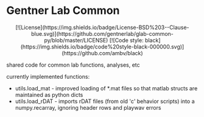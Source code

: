 Gentner Lab Common
====================

<p align="center">
[![License](https://img.shields.io/badge/License-BSD%203--Clause-blue.svg)](https://github.com/gentnerlab/glab-common-py/blob/master/LICENSE)
[![Code style: black](https://img.shields.io/badge/code%20style-black-000000.svg)](https://github.com/ambv/black)
</p>

shared code for common lab functions, analyses, etc

currently implemented functions:

* utils.load_mat - improved loading of *.mat files so that matlab structs are maintained as python dicts
* utils.load_rDAT - imports rDAT files (from old 'c' behavior scripts) into a numpy.recarray, ignoring header rows and playwav errors
